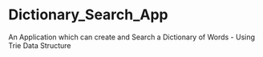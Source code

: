 Dictionary_Search_App
=====================

An Application which can create and Search a Dictionary of Words - Using Trie Data Structure